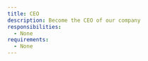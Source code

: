 ```yaml
---
title: CEO
description: Become the CEO of our company
responsibilities:
  - None
requirements:
  - None
---
```


